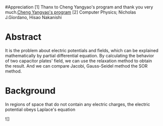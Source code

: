 #Appreciation
[1] Thanx to Cheng Yangyao's program and thank you very much.[Cheng Yangyao's program](https://github.com/ChenYangyao/computationalphysics_N2013301020169/blob/master/chapter5_electric/ch5_electric__SOR.py)
[2] Computer Physics; Nicholas J.Giordano, Hisao Nakanishi
# Abstract
It is the problem about electric potentials and fields, which can be explained mathematically by partial differential equation. By calculating the behavior of two capacitor plates' field, we can use the relaxation method to obtain the result. And we can compare Jacobi, Gauss-Seidel method the SOR method.
# Background
In regions of space that do not contain any electric charges, the electric potential obeys Laplace's equation

![]
